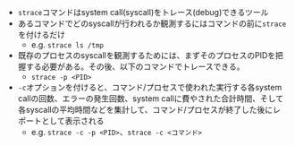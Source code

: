 - `strace`コマンドはsystem call(syscall)をトレース(debug)できるツール
- あるコマンドでどのsyscallが行われるか観測するにはコマンドの前に`strace`を付けるだけ
  - e.g. `strace ls /tmp`
- 既存のプロセスのsyscallを観測するためには、まずそのプロセスのPIDを把握する必要がある。その後、以下のコマンドでトレースできる。
  - `strace -p <PID>`
- `-c`オプションを付けると、コマンド/プロセスで使われた実行する各system callの回数、エラーの発生回数、system callに費やされた合計時間、そして各syscallの平均時間などを集計して、コマンド/プロセスが終了した後にレポートとして表示される
  - e.g. `strace -c -p <PID>`、`strace -c <コマンド>`